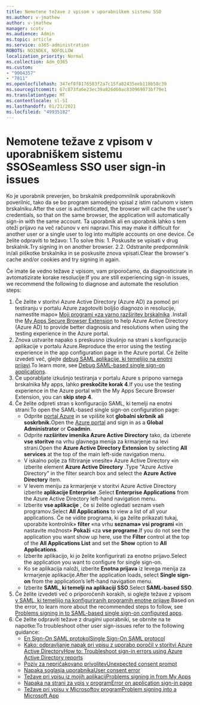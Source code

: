 ```yaml
---
title: Nemotene težave z vpisom v uporabniškem sistemu SSO
ms.author: v-jmathew
author: v-jmathew
manager: scotv
ms.audience: Admin
ms.topic: article
ms.service: o365-administration
ROBOTS: NOINDEX, NOFOLLOW
localization_priority: Normal
ms.collection: Adm_O365
ms.custom:
- "9004357"
- "7811"
ms.openlocfilehash: 347ef8f8176583f2a7c15fa82435eeb118b58c39
ms.sourcegitcommit: 67c873fa6e23ec39a826d60ac830969073bf79e1
ms.translationtype: MT
ms.contentlocale: sl-SI
ms.lasthandoff: 01/21/2021
ms.locfileid: "49935182"
---
```

# <a name="seamless-sso-user-sign-in-issues"></a><span data-ttu-id="1d1e9-102">Nemotene težave z vpisom v uporabniškem sistemu SSO</span><span class="sxs-lookup"><span data-stu-id="1d1e9-102">Seamless SSO user sign-in issues</span></span>

<span data-ttu-id="1d1e9-103">Ko je uporabnik preverjen, bo brskalnik predpomnilnik uporabnikovih poverilnic, tako da se bo program samodejno vpisal z istim računom v istem brskalniku.</span><span class="sxs-lookup"><span data-stu-id="1d1e9-103">After the user is authenticated, the browser will cache the user's credentials, so that on the same browser, the application will automatically sign-in with the same account.</span></span> <span data-ttu-id="1d1e9-104">Ta uporabnik ali en uporabnik lahko s tem oteži prijavo na več računov v eni napravi.</span><span class="sxs-lookup"><span data-stu-id="1d1e9-104">This may make it difficult for another user or a single user to log into multiple accounts on one device.</span></span> <span data-ttu-id="1d1e9-105">Če želite odpraviti to težavo: 1.</span><span class="sxs-lookup"><span data-stu-id="1d1e9-105">To solve this: 1.</span></span> <span data-ttu-id="1d1e9-106">Poskusite se vpisati v drug brskalnik.</span><span class="sxs-lookup"><span data-stu-id="1d1e9-106">Try signing in on another browser.</span></span> <span data-ttu-id="1d1e9-107">2.</span><span class="sxs-lookup"><span data-stu-id="1d1e9-107">2.</span></span> <span data-ttu-id="1d1e9-108">Odstranite predpomnilnik in/ali piškotke brskalnika in se poskusite znova vpisati.</span><span class="sxs-lookup"><span data-stu-id="1d1e9-108">Clear the browser's cache and/or cookies and try signing in again.</span></span>

<span data-ttu-id="1d1e9-109">Če imate še vedno težave z vpisom, vam priporočamo, da diagnosticirate in avtomatizirate korake resolucije:</span><span class="sxs-lookup"><span data-stu-id="1d1e9-109">If you are still experiencing sign-in issues, we recommend the following to diagnose and automate the resolution steps:</span></span>

1. <span data-ttu-id="1d1e9-110">Če želite v storitvi Azure Active Directory (Azure AD) za pomoč pri testiranju v portalu Azure zagotoviti boljšo diagnozo in resolucije, namestite mapo» [Moji programi «za varno razširitev brskalnika](https://docs.microsoft.com/azure/active-directory/manage-apps/access-panel-extension-problem-installing) .</span><span class="sxs-lookup"><span data-stu-id="1d1e9-110">Install the [My Apps Secure Browser Extension](https://docs.microsoft.com/azure/active-directory/manage-apps/access-panel-extension-problem-installing) to help Azure Active Directory (Azure AD) to provide better diagnosis and resolutions when using the testing experience in the Azure portal.</span></span>
2. <span data-ttu-id="1d1e9-111">Znova ustvarite napako s preskusno izkušnjo na strani s konfiguracijo aplikacije v portalu Azure.</span><span class="sxs-lookup"><span data-stu-id="1d1e9-111">Reproduce the error using the testing experience in the app configuration page in the Azure portal.</span></span> <span data-ttu-id="1d1e9-112">Če želite izvedeti več, glejte [debug SAML aplikacije, ki temeljijo na enotni prijavi](https://docs.microsoft.com/azure/active-directory/azuread-dev/howto-v1-debug-saml-sso-issues).</span><span class="sxs-lookup"><span data-stu-id="1d1e9-112">To learn more, see [Debug SAML-based single sign-on applications](https://docs.microsoft.com/azure/active-directory/azuread-dev/howto-v1-debug-saml-sso-issues).</span></span>
3. <span data-ttu-id="1d1e9-113">Če uporabljate izkušnjo testiranja v portalu Azure s pripono varnega brskalnika My apps, lahko **preskočite korak 4**.</span><span class="sxs-lookup"><span data-stu-id="1d1e9-113">If you use the testing experience in the Azure portal with the My Apps Secure Browser Extension, you can **skip step 4**.</span></span>
4. <span data-ttu-id="1d1e9-114">Če želite odpreti stran s konfiguracijo SAML, ki temelji na enotni strani:</span><span class="sxs-lookup"><span data-stu-id="1d1e9-114">To open the SAML-based single sign-on configuration page:</span></span>
    - <span data-ttu-id="1d1e9-115">Odprite [portal Azure](https://portal.azure.com/) in se vpišite kot **globalni skrbnik** **ali soskrbnik.**</span><span class="sxs-lookup"><span data-stu-id="1d1e9-115">Open the [Azure portal](https://portal.azure.com/) and sign in as a **Global Administrator** or **Coadmin**.</span></span>
    - <span data-ttu-id="1d1e9-116">Odprite **razširitev imenika Azure Active Directory** tako, da izberete **vse storitve** na vrhu glavnega menija za krmarjenje na levi strani.</span><span class="sxs-lookup"><span data-stu-id="1d1e9-116">Open the **Azure Active Directory Extension** by selecting **All services** at the top of the main left-side navigation menu.</span></span>
    - <span data-ttu-id="1d1e9-117">V iskalno polje za filtriranje vnesite» Azure Active Directory «in izberite element **Azure Active Directory** .</span><span class="sxs-lookup"><span data-stu-id="1d1e9-117">Type "Azure Active Directory" in the filter search box and select the **Azure Active Directory** item.</span></span>
    - <span data-ttu-id="1d1e9-118">V levem meniju za krmarjenje v storitvi Azure Active Directory izberite **aplikacije Enterprise** .</span><span class="sxs-lookup"><span data-stu-id="1d1e9-118">Select **Enterprise Applications** from the Azure Active Directory left-hand navigation menu.</span></span>
    - <span data-ttu-id="1d1e9-119">Izberite **vse aplikacije** , če si želite ogledati seznam vseh programov.</span><span class="sxs-lookup"><span data-stu-id="1d1e9-119">Select **All Applications** to view a list of all your applications.</span></span> <span data-ttu-id="1d1e9-120">Če ne vidite programa, ki ga želite prikazati tukaj, uporabite kontrolnik» **filter** «na vrhu **seznama» vsi programi** «in nastavite možnost» **Pokaži** «za **vse programe**.</span><span class="sxs-lookup"><span data-stu-id="1d1e9-120">If you do not see the application you want show up here, use the **Filter** control at the top of the **All Applications List** and set the **Show** option to **All Applications**.</span></span>
    - <span data-ttu-id="1d1e9-121">Izberite aplikacijo, ki jo želite konfigurirati za enotno prijavo.</span><span class="sxs-lookup"><span data-stu-id="1d1e9-121">Select the application you want to configure for single sign-on.</span></span>
    - <span data-ttu-id="1d1e9-122">Ko se aplikacija naloži, izberite **Enotna prijava** iz levega menija za krmarjenje aplikacije.</span><span class="sxs-lookup"><span data-stu-id="1d1e9-122">After the application loads, select **Single sign-on** from the application’s left-hand navigation menu.</span></span>
    - <span data-ttu-id="1d1e9-123">Izberite **SAML, ki temelji na aplikaciji SSO**.</span><span class="sxs-lookup"><span data-stu-id="1d1e9-123">Select **SAML-based SSO**.</span></span>
5. <span data-ttu-id="1d1e9-124">Če želite izvedeti več o priporočenih korakih, si oglejte težave z vpisom [v SAML, ki temeljijo na konfiguriranih programih enotne prijave](https://docs.microsoft.com/azure/active-directory/manage-apps/application-sign-in-problem-federated-sso-gallery#application-not-found-in-directory).</span><span class="sxs-lookup"><span data-stu-id="1d1e9-124">Based on the error, to learn more about the recommended steps to follow, see [Problems signing in to SAML-based single sign-on configured apps](https://docs.microsoft.com/azure/active-directory/manage-apps/application-sign-in-problem-federated-sso-gallery#application-not-found-in-directory).</span></span>
6. <span data-ttu-id="1d1e9-125">Če želite odpraviti težave z drugimi uporabniki, se obrnite na te napotke:</span><span class="sxs-lookup"><span data-stu-id="1d1e9-125">To troubleshoot other user sign-issues refer to the following guidance:</span></span>
    - [<span data-ttu-id="1d1e9-126">En Sign-On SAML protokol</span><span class="sxs-lookup"><span data-stu-id="1d1e9-126">Single Sign-On SAML protocol</span></span>](https://docs.microsoft.com/azure/active-directory/develop/single-sign-on-saml-protocol)
    - [<span data-ttu-id="1d1e9-127">Kako: odpravljanje napak pri vpisu z uporabo poročil v storitvi Azure Active Directory</span><span class="sxs-lookup"><span data-stu-id="1d1e9-127">How to: Troubleshoot sign-in errors using Azure Active Directory reports</span></span>](https://docs.microsoft.com/azure/active-directory/reports-monitoring/howto-troubleshoot-sign-in-errors)
    - [<span data-ttu-id="1d1e9-128">Poziv za nepričakovano privolitev</span><span class="sxs-lookup"><span data-stu-id="1d1e9-128">Unexpected consent prompt</span></span>](https://docs.microsoft.com/azure/active-directory/manage-apps/application-sign-in-unexpected-user-consent-prompt)
    - [<span data-ttu-id="1d1e9-129">Napaka soglasja uporabnika</span><span class="sxs-lookup"><span data-stu-id="1d1e9-129">User consent error</span></span>](https://docs.microsoft.com/azure/active-directory/manage-apps/application-sign-in-unexpected-user-consent-error)
    - [<span data-ttu-id="1d1e9-130">Težave pri vpisu iz mojih aplikacij</span><span class="sxs-lookup"><span data-stu-id="1d1e9-130">Problems signing in from My Apps</span></span>](https://docs.microsoft.com/azure/active-directory/manage-apps/application-sign-in-other-problem-access-panel)
    - [<span data-ttu-id="1d1e9-131">Napaka na strani za vpis v program</span><span class="sxs-lookup"><span data-stu-id="1d1e9-131">Error on application sign-in page</span></span>](https://docs.microsoft.com/azure/active-directory/manage-apps/application-sign-in-problem-application-error)
    - [<span data-ttu-id="1d1e9-132">Težave pri vpisu v Microsoftov program</span><span class="sxs-lookup"><span data-stu-id="1d1e9-132">Problem signing into a Microsoft App</span></span>](https://docs.microsoft.com/azure/active-directory/manage-apps/application-sign-in-problem-first-party-microsoft)
